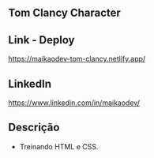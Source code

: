 ## Tom Clancy Character

## Link - Deploy

https://maikaodev-tom-clancy.netlify.app/

## LinkedIn

https://www.linkedin.com/in/maikaodev/

## Descrição

- Treinando HTML e CSS.
